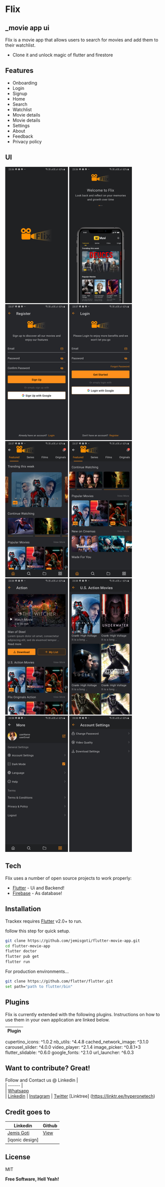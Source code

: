 # Flix
## _movie app ui



 
Flix is a movie app that allows users to search for movies and add them to their watchlist.

- Clone it and unlock magic of flutter and firestore 

## Features

- Onboarding
- Login
- Signup
- Home
- Search
- Watchlist
- Movie details 
- Movie details 
- Settings
- About
- Feedback
- Privacy policy


## UI


<p float="left">
  <img src="flutter_01.png" width="200" /> 
   <img src="flutter_02.png" width="200" />
    <img src="flutter_03.png" width="200" />
      <img src="flutter_04.png" width="200" />
        <img src="flutter_05.png" width="200" />
        <img src="flutter_06.png" width="200" />
          <img src="flutter_07.png" width="200" />
          <img src="flutter_08.png" width="200" />
            <img src="flutter_09.png" width="200" />
            <img src="flutter_10.png" width="200" /> 
   
</p>


## Tech
Flix uses a number of open source projects to work properly:

- [Flutter](https://flutter.dev/) - Ui and Backend!
- [Firebase](https://firebase.flutter.dev/docs/overview/) - As database!
 
## Installation

Trackex requires [Flutter](https://flutter.dev/) v2.0+ to run.

follow this step for quick setup.

```sh
git clone https://github.com/jemisgoti/flutter-movie-app.git
cd flutter-movie-app
flutter doctor
flutter pub get
flutter run
```

For production environments...

```sh
git clone https://github.com/flutter/flutter.git
set path="path to flutter/bin"
```

## Plugins

Flix is currently extended with the following plugins.
Instructions on how to use them in your own application are linked below.

| Plugin |
| ------|
  cupertino_icons: ^1.0.2
  nb_utils: ^4.4.8
  cached_network_image: ^3.1.0
  carousel_slider: ^4.0.0
  video_player: ^2.1.4
  image_picker: ^0.8.1+3
  flutter_slidable: ^0.6.0
  google_fonts: ^2.1.0
  url_launcher: ^6.0.3

 

## Want to contribute? Great!
Follow and Contact us @
 Linkedin |  
| ------ |  
| [Whatsapp](https://wa.me/14582047711)  
| [Linkedin](https://www.linkedin.com/company/hyperone-technologies/) 
| [Instagram](https://www.instagram.com/hyperonetech/) 
| [Twitter](https://twitter.com/hyperonetech)
[Linktree] (https://linktr.ee/hyperonetech)


 ## Credit goes to

 

 Linkedin | Github
| ------ | ------ | 
| [Jemis Goti](https://www.linkedin.com/in/jemis-goti/) | [View](https://github.com/jemisgoti) |
 | [iqonic design] |


## License

MIT

**Free Software, Hell Yeah!**

 

    

